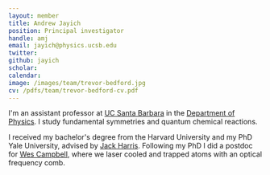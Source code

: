 ```yaml
---
layout: member
title: Andrew Jayich
position: Principal investigator
handle: amj
email: jayich@physics.ucsb.edu
twitter:
github: jayich
scholar:
calendar:
image: /images/team/trevor-bedford.jpg
cv: /pdfs/team/trevor-bedford-cv.pdf
---
```


I'm an assistant professor at [UC Santa Barbara](http://www.ucsb.edu/) in the [Department of Physics](http://www.physics.ucsb.edu/). I study fundamental symmetries and quantum chemical reactions.

I received my bachelor's degree from the Harvard University and my PhD Yale University, advised by [Jack Harris](http://harrislab.yale.edu/).  Following my PhD I did a postdoc for [Wes Campbell](http://campbellgroup.physics.ucla.edu/), where we laser cooled and trapped atoms with an optical frequency comb.
